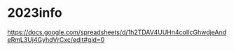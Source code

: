 # 2023info

https://docs.google.com/spreadsheets/d/1h2TDAV4UUHn4coIIcGhwdjeAndeRmL3Uj4GyhdVrCxc/edit#gid=0
